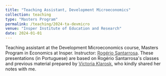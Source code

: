 ```yaml
---
title: "Teaching Assistant, Development Microeconomics"
collection: teaching
type: "Masters Program"
permalink: /teaching/2024-ta-devmicro
venue: "Insper Institute of Education and Research"
date: 2024-01-01
---
```


Teaching assistant at the Development Microeconomics course, Masters Program in Economics at Insper. Instructor: <a href="https://rogeriosantarrosa.wordpress.com/" style="color:black; opacity:.75">Rogério Santarrosa</a>. These presentations (in Portuguese) are based on Rogério Santarrosa's classes and previous material prepared by <a href="https://sites.google.com/view/victoriagklarosk/home" style="color:black; opacity:.75">Victoria Klarosk</a>, who kindly shared her notes with me.
